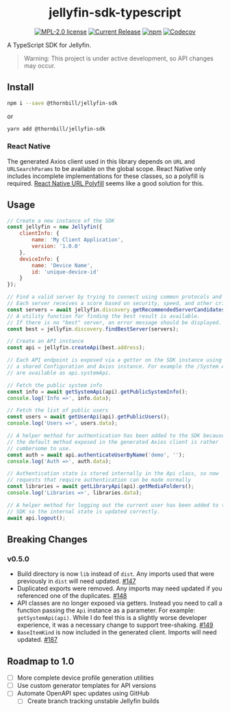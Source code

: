 <h1 align="center">jellyfin-sdk-typescript</h1>

<p align="center">
<a href="https://github.com/thornbill/jellyfin-sdk-typescript/blob/master/LICENSE"><img alt="MPL-2.0 license" src="https://img.shields.io/github/license/thornbill/jellyfin-sdk-typescript"></a>
<a href="https://github.com/thornbill/jellyfin-sdk-typescript/releases"><img alt="Current Release" src="https://img.shields.io/github/release/thornbill/jellyfin-sdk-typescript.svg"/></a>
<a href="https://www.npmjs.com/package/@thornbill/jellyfin-sdk"><img alt="npm" src="https://img.shields.io/npm/v/@thornbill/jellyfin-sdk"></a>
<a href="https://codecov.io/gh/thornbill/jellyfin-sdk-typescript">
<img alt="Codecov" src="https://img.shields.io/codecov/c/github/thornbill/jellyfin-sdk-typescript?token=Wk8RS9tDnb">
</a>
</p>

A TypeScript SDK for Jellyfin.

> Warning: This project is under active development, so API changes may occur.

## Install

```sh
npm i --save @thornbill/jellyfin-sdk
```

or

```sh
yarn add @thornbill/jellyfin-sdk
```

### React Native

The generated Axios client used in this library depends on `URL` and `URLSearchParams` to be available on the global scope.
React Native only includes incomplete implementations for these classes, so a polyfill is required.
[React Native URL Polyfill](https://github.com/charpeni/react-native-url-polyfill) seems like a good solution for this.

## Usage

```js
// Create a new instance of the SDK
const jellyfin = new Jellyfin({
    clientInfo: {
        name: 'My Client Application',
        version: '1.0.0'
    },
    deviceInfo: {
        name: 'Device Name',
        id: 'unique-device-id'
    }
});

// Find a valid server by trying to connect using common protocols and ports.
// Each server receives a score based on security, speed, and other criteria.
const servers = await jellyfin.discovery.getRecommendedServerCandidates('demo.jellyfin.org/stable');
// A utility function for finding the best result is available.
// If there is no "best" server, an error message should be displayed.
const best = jellyfin.discovery.findBestServer(servers);

// Create an API instance
const api = jellyfin.createApi(best.address);

// Each API endpoint is exposed via a getter on the SDK instance using
// a shared Configuration and Axios instance. For example the /System APIs
// are available as api.systemApi.

// Fetch the public system info
const info = await getSystemApi(api).getPublicSystemInfo();
console.log('Info =>', info.data);

// Fetch the list of public users
const users = await getUserApi(api).getPublicUsers();
console.log('Users =>', users.data);

// A helper method for authentication has been added to the SDK because
// the default method exposed in the generated Axios client is rather
// cumbersome to use.
const auth = await api.authenticateUserByName('demo', '');
console.log('Auth =>', auth.data);

// Authentication state is stored internally in the Api class, so now
// requests that require authentication can be made normally
const libraries = await getLibraryApi(api).getMediaFolders();
console.log('Libraries =>', libraries.data);

// A helper method for logging out the current user has been added to the
// SDK so the internal state is updated correctly.
await api.logout();
```

## Breaking Changes

### v0.5.0

* Build directory is now `lib` instead of `dist`.
  Any imports used that were previously in `dist` will need updated.
  [#147](https://github.com/thornbill/jellyfin-sdk-typescript/pull/147)
* Duplicated exports were removed.
  Any imports may need updated if you referenced one of the duplicates.
  [#148](https://github.com/thornbill/jellyfin-sdk-typescript/pull/148)
* API classes are no longer exposed via getters.
  Instead you need to call a function passing the `Api` instance as a parameter.
  For example: `getSystemApi(api)`.
  While I do feel this is a slightly worse developer experience, it was a necessary change to support tree-shaking.
  [#149](https://github.com/thornbill/jellyfin-sdk-typescript/pull/149)
* `BaseItemKind` is now included in the generated client.
  Imports will need updated.
  [#187](https://github.com/thornbill/jellyfin-sdk-typescript/pull/187)

## Roadmap to 1.0

* [ ] More complete device profile generation utilities
* [ ] Use custom generator templates for API versions
* [ ] Automate OpenAPI spec updates using GitHub
  * [ ] Create branch tracking unstable Jellyfin builds
